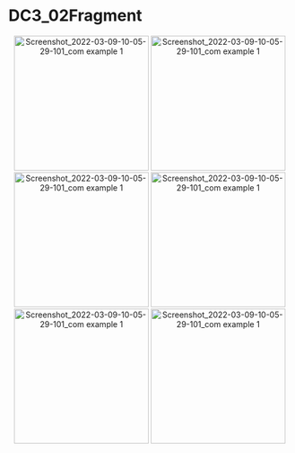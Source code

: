 # DC3_02Fragment

<p align="center">
<img width="240" alt="Screenshot_2022-03-09-10-05-29-101_com example 1" src="https://user-images.githubusercontent.com/32328761/168947286-8f006328-c0a0-485c-a761-fd6ca607120a.jpg">
  <img width="240" alt="Screenshot_2022-03-09-10-05-29-101_com example 1" src="https://user-images.githubusercontent.com/32328761/168947289-1c11c2eb-9f3a-433a-85e6-29a7df64163c.jpg">
  <img width="240" alt="Screenshot_2022-03-09-10-05-29-101_com example 1" src="https://user-images.githubusercontent.com/32328761/168947291-7ebdfd3f-17b5-4bfc-9e32-0038e7103f12.jpg">
  <img width="240" alt="Screenshot_2022-03-09-10-05-29-101_com example 1" src="https://user-images.githubusercontent.com/32328761/168947297-97f9c9e9-ceec-408c-ac44-badcbea1c47d.jpg">
  <img width="240" alt="Screenshot_2022-03-09-10-05-29-101_com example 1" src="https://user-images.githubusercontent.com/32328761/168947990-a62b987e-c5f7-4aea-a229-6d0b1f4cb43e.jpg">
  <img width="240" alt="Screenshot_2022-03-09-10-05-29-101_com example 1" src="https://user-images.githubusercontent.com/32328761/168947294-39f4a60d-f809-400f-ba89-cc699cf81efc.jpg">
